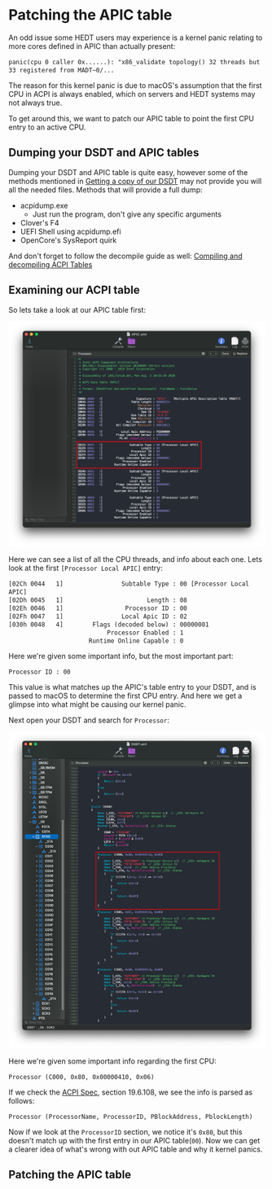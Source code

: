 # Patching the APIC table

An odd issue some HEDT users may experience is a kernel panic relating to more cores defined in APIC than actually present:

```
panic(cpu 0 caller 0x......): "x86_validate topology() 32 threads but 33 registered from MADT~0/...
```

The reason for this kernel panic is due to macOS's assumption that the first CPU in ACPI is always enabled, which on servers and HEDT systems may not always true.

To get around this, we want to patch our APIC table to point the first CPU entry to an active CPU.


## Dumping your DSDT and APIC tables

Dumping your DSDT and APIC table is quite easy, however some of the methods mentioned in [Getting a copy of our DSDT](../Manual/dumpmd) may not provide you will all the needed files. Methods that will provide a full dump:

* acpidump.exe
  * Just run the program, don't give any specific arguments
* Clover's F4
* UEFI Shell using acpidump.efi
* OpenCore's SysReport quirk

And don't forget to follow the decompile guide as well: [Compiling and decompiling ACPI Tables](../Manual/compile.md)


## Examining our ACPI table

So lets take a look at our APIC table first:

![](../images/Universal/apic-md/apic-table.png)

Here we can see a list of all the CPU threads, and info about each one. Lets look at the first `[Processor Local APIC]` entry:

```
[02Ch 0044   1]                Subtable Type : 00 [Processor Local APIC]
[02Dh 0045   1]                       Length : 08
[02Eh 0046   1]                 Processor ID : 00
[02Fh 0047   1]                Local Apic ID : 02
[030h 0048   4]        Flags (decoded below) : 00000001
                           Processor Enabled : 1
                      Runtime Online Capable : 0
```

Here we're given some important info, but the most important part:
```
Processor ID : 00
```

This value is what matches up the APIC's table entry to your DSDT, and is passed to macOS to determine the first CPU entry. And here we get a glimpse into what might be causing our kernel panic.

Next open your DSDT and search for `Processor`:

![](../images/Universal/apic-md/dsdt-processor-entry.png)

Here we're given some important info regarding the first CPU:

```
Processor (C000, 0x80, 0x00000410, 0x06)
```

If we check the [ACPI Spec](https://uefi.org/sites/default/files/resources/ACPI_6_3_final_Jan30.pdf), section 19.6.108, we see the info is parsed as follows:

```
Processor (ProcessorName, ProcessorID, PBlockAddress, PblockLength)
```


Now if we look at the `ProcessorID` section, we notice it's `0x80`, but this doesn't match up with the first entry in our APIC table(`00`). Now we can get a clearer idea of what's wrong with out APIC table and why it kernel panics.

## Patching the APIC table